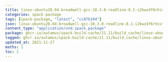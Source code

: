 ```yaml
---
title: linux-ubuntu20.04-broadwell-gcc-10.3.0-readline-8.1-i2kwz4f6rhivtaf3zkkv6ekuvtaq6dbf.spack:latest
categories: spack-package
tags: [spack-package, "latest", "cc87b194"]
json: linux-ubuntu20.04-broadwell-gcc-10.3.0-readline-8.1-i2kwz4f6rhivtaf3zkkv6ekuvtaq6dbf.spec.json
content_type: "application/vnd.spack.package"
package: ghcr.io/autamus/spack-build-cache/21.11/build_cache/linux-ubuntu20.04-broadwell-gcc-10.3.0-readline-8.1-i2kwz4f6rhivtaf3zkkv6ekuvtaq6dbf.spack:latest
tagged: ghcr.io/autamus/spack-build-cache/21.11/build_cache/linux-ubuntu20.04-broadwell-gcc-10.3.0-readline-8.1-i2kwz4f6rhivtaf3zkkv6ekuvtaq6dbf.spack:cc87b194
updated_at: 2021-11-27
maths: 1
toc: 1
---
```

